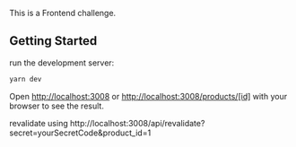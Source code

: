 This is a Frontend challenge.

## Getting Started

run the development server:

```bash
yarn dev
```

Open [http://localhost:3008](http://localhost:3008) or [http://localhost:3008/products/[id]](http://localhost:3008/products/15) with your browser to see the result.

revalidate using http://localhost:3008/api/revalidate?secret=yourSecretCode&product_id=1